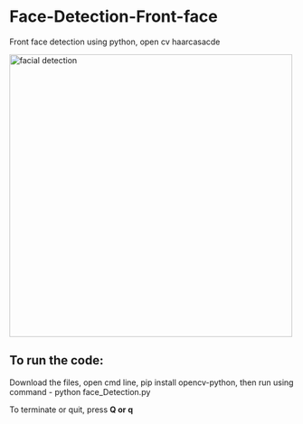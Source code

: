 # Face-Detection-Front-face
Front face detection using python, open cv haarcasacde

<img src="[./img/blockchain1.png](https://imgur.com/a/UpTEdcE)" width="500" alt="facial detection">

## To run the code:

Download the files, open cmd line, pip install opencv-python, then run using command - python face_Detection.py

To terminate or quit, press **Q or q**
